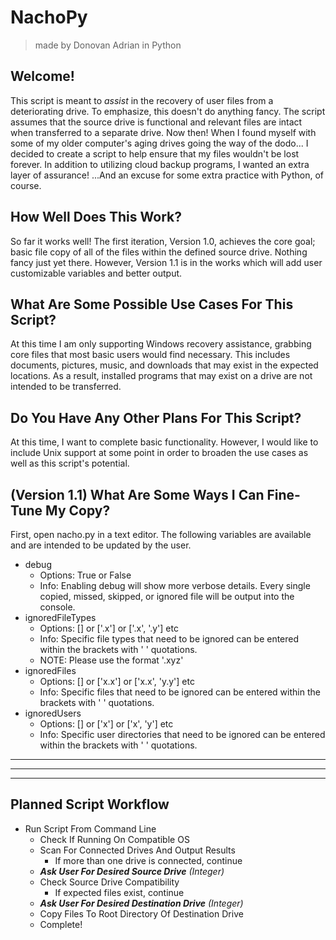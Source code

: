 # NachoPy
> made by Donovan Adrian in Python

## Welcome!
 This script is meant to *assist* in the recovery of user files from a 
 deteriorating drive. To emphasize, this doesn't do anything fancy. The 
 script assumes that the source drive is functional and relevant files 
 are intact when transferred to a separate drive. Now then! When I found 
 myself with some of my older computer's aging drives going the way of 
 the dodo... I decided to create a script to help ensure that my files 
 wouldn't be lost forever. In addition to utilizing cloud backup programs, 
 I wanted an extra layer of assurance! ...And an excuse for some extra 
 practice with Python, of course.

## How Well Does This Work?
 So far it works well! The first iteration, Version 1.0, achieves the 
 core goal; basic file copy of all of the files within the defined 
 source drive. Nothing fancy just yet there. However, Version 1.1 is 
 in the works which will add user customizable variables and better 
 output.

## What Are Some Possible Use Cases For This Script?
 At this time I am only supporting Windows recovery assistance, grabbing
 core files that most basic users would find necessary. This includes
 documents, pictures, music, and downloads that may exist in the expected
 locations. As a result, installed programs that may exist on a drive are 
 not intended to be transferred.

## Do You Have Any Other Plans For This Script?
 At this time, I want to complete basic functionality. However, I would
 like to include Unix support at some point in order to broaden the use
 cases as well as this script's potential.

## (Version 1.1) What Are Some Ways I Can Fine-Tune My Copy?
 First, open nacho.py in a text editor. The following variables are
 available and are intended to be updated by the user.
- debug 
  - Options: True or False
  - Info: Enabling debug will show more verbose details. Every single 
 copied, missed, skipped, or ignored file will be output into the console.
- ignoredFileTypes
  - Options: [] or ['.x'] or ['.x', '.y'] etc
  - Info: Specific file types that need to be ignored can be entered 
 within the brackets with ' ' quotations.
  - NOTE: Please use the format '.xyz'
- ignoredFiles
  - Options: [] or ['x.x'] or ['x.x', 'y.y'] etc
  - Info: Specific files that need to be ignored can be entered within
 the brackets with ' ' quotations.
- ignoredUsers
  - Options: [] or ['x'] or ['x', 'y'] etc
  - Info: Specific user directories that need to be ignored can be 
 entered within the brackets with ' ' quotations.

---------------------------------------------------

---------------------------------------------------

---------------------------------------------------

## Planned Script Workflow
- Run Script From Command Line
  - Check If Running On Compatible OS
  - Scan For Connected Drives And Output Results
    - If more than one drive is connected, continue
  - ***Ask User For Desired Source Drive*** *(Integer)*
  - Check Source Drive Compatibility
    - If expected files exist, continue
  - ***Ask User For Desired Destination Drive*** *(Integer)*
  - Copy Files To Root Directory Of Destination Drive
  - Complete!
